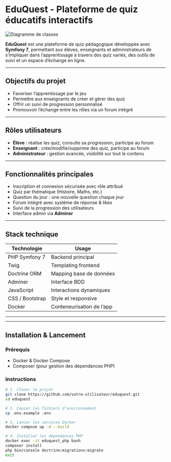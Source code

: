 #  EduQuest - Plateforme de quiz éducatifs interactifs

![Diagramme de classes](assets/images/class-diagram.png)

**EduQuest** est une plateforme de quiz pédagogique développée avec **Symfony 7**, permettant aux élèves, enseignants et administrateurs de s’impliquer dans l’apprentissage à travers des quiz variés, des outils de suivi et un espace d’échange en ligne.

---

## Objectifs du projet

- Favoriser l’apprentissage par le jeu
- Permettre aux enseignants de créer et gérer des quiz
- Offrir un suivi de progression personnalisé
- Promouvoir l’échange entre les rôles via un forum intégré

---

##  Rôles utilisateurs

-  **Élève** : réalise les quiz, consulte sa progression, participe au forum
-  **Enseignant** : crée/modifie/supprime des quiz, participe au forum
-  **Administrateur** : gestion avancée, visibilité sur tout le contenu

---

##  Fonctionnalités principales

-  Inscription et connexion sécurisée avec rôle attribué
-  Quiz par thématique (Histoire, Maths, etc.)
-  Question du jour : une nouvelle question chaque jour
-  Forum intégré avec système de réponse & likes
-  Suivi de la progression des utilisateurs
-  Interface admin via **Adminer**

---

##  Stack technique

| Technologie     | Usage                           |
|----------------|----------------------------------|
| PHP Symfony 7   | Backend principal                |
| Twig            | Templating frontend              |
| Doctrine ORM    | Mapping base de données          |
| Adminer         | Interface BDD              |
| JavaScript      | Interactions dynamiques          |
| CSS / Bootstrap | Style et responsive              |
| Docker          | Conteneurisation de l’app        |

---


---

##  Installation & Lancement

###  Prérequis

- Docker & Docker Compose
- Composer (pour gestion des dépendances PHP)

###  Instructions

```bash
# 1. Cloner le projet
git clone https://github.com/votre-utilisateur/eduquest.git
cd eduquest

# 2. Copier les fichiers d’environnement
cp .env.example .env

# 3. Lancer les services Docker
docker compose up -d --build

# 4. Installer les dépendances PHP
docker exec -it eduquest_php bash
composer install
php bin/console doctrine:migrations:migrate
exit


